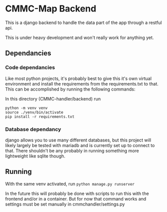 # CMMC-Map Backend

This is a django backend to handle the data part of the app through a restful api.

This is under heavy development and won't really work for anything yet.

## Dependancies

### Code dependancies

Like most python projects, it's probably best to give this it's own virtual environment and install the requirements from the requirements.txt to that. This can be accomplished by running the following commands:

In this directory (CMMC-handler/backend) run

```
python -m venv venv
source ./venv/bin/activate
pip install -r requirements.txt
```

### Database dependancy

django allows you to use many different databases, but this project will likely largely be tested with mariadb and is currently set up to connect to that. There shouldn't be any probably in running something more lightweight like sqlite though.

## Running

With the same venv activated, run `python manage.py runserver`

In the future this will probably be done with scripts to run this with the frontend and/or in a container. But for now that command works and settings must be set manually in cmmchandler/settings.py
